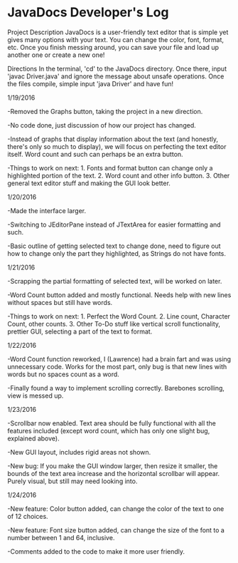 # JavaDocs Developer's Log

Project Description
JavaDocs is a user-friendly text editor that is simple yet gives many options with your text. You can change the color, font, format, etc. Once you finish messing around, you can save your file and load up another one or create a new one!

Directions
In the terminal, 'cd' to the JavaDocs directory. Once there, input 'javac Driver.java' and ignore the message about unsafe operations. Once the files compile, simple input 'java Driver' and have fun!

1/19/2016

-Removed the Graphs button, taking the project in a new direction.

-No code done, just discussion of how our project has changed.

-Instead of graphs that display information about the text (and honestly, there's only so much to display), we will focus on perfecting the text editor itself. Word count and such can perhaps be an extra button.

-Things to work on next: 1. Fonts and format button can change only a highlighted portion of the text. 2. Word count and other info button. 3. Other general text editor stuff and making the GUI look better.

1/20/2016

-Made the interface larger.

-Switching to JEditorPane instead of JTextArea for easier formatting and such.

-Basic outline of getting selected text to change done, need to figure out how to change only the part they highlighted, as Strings do not have fonts.

1/21/2016

-Scrapping the partial formatting of selected text, will be worked on later.

-Word Count button added and mostly functional. Needs help with new lines without spaces but still have words.

-Things to work on next: 1. Perfect the Word Count. 2. Line count, Character Count, other counts. 3. Other To-Do stuff like vertical scroll functionality, prettier GUI, selecting a part of the text to format.

1/22/2016

-Word Count function reworked, I (Lawrence) had a brain fart and was using unnecessary code. Works for the most part, only bug is that new lines with words but no spaces count as a word.

-Finally found a way to implement scrolling correctly. Barebones scrolling, view is messed up.

1/23/2016

-Scrollbar now enabled. Text area should be fully functional with all the features included (except word count, which has only one slight bug, explained above).

-New GUI layout, includes rigid areas not shown.

-New bug: If you make the GUI window larger, then resize it smaller, the bounds of the text area increase and the horizontal scrollbar will appear. Purely visual, but still may need looking into.

1/24/2016

-New feature: Color button added, can change the color of the text to one of 12 choices.

-New feature: Font size button added, can change the size of the font to a number between 1 and 64, inclusive.

-Comments added to the code to make it more user friendly.
